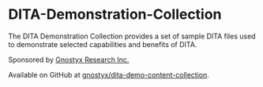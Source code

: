 # DITA-Demonstration-Collection
<p>The DITA Demonstration Collection provides a set of sample DITA files used to demonstrate selected capabilities and benefits of DITA.</p>
<p>Sponsored by <a href="http://www.gnostyx.com/" target="_blank">Gnostyx Research Inc.</a></p>
<p>Available on GitHub at <a href="https://github.com/gnostyx/dita-demo-content-collection" target="_blank">gnostyx/dita-demo-content-collection</a>.</p>
